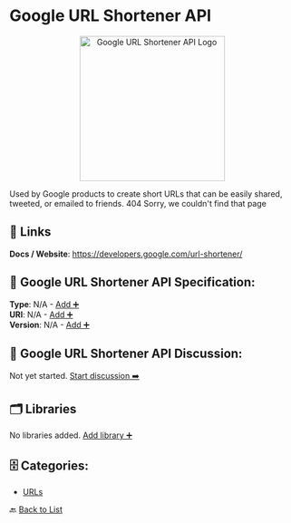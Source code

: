 # Google URL Shortener API
<p align="center">
    <img width="256" src="https://raw.githubusercontent.com/apis-list/apis-list/main/apis/google-url-shortener-api/logo_256x256.png" alt="Google URL Shortener API Logo"/>
</p>
Used by Google products to create short URLs that can be easily shared, tweeted, or emailed to friends.  404 Sorry, we couldn't find that page

##  🔗 Links
**Docs / Website**: https://developers.google.com/url-shortener/

## 🧬 Google URL Shortener API Specification:
**Type**: N/A - [Add ➕](https://github.com/apis-list/apis-list/edit/main/apis.yaml#L8748)  
**URI**: N/A - [Add ➕](https://github.com/apis-list/apis-list/edit/main/apis.yaml#L8748)  
**Version**: N/A - [Add ➕](https://github.com/apis-list/apis-list/edit/main/apis.yaml#L8748)

## 💬 Google URL Shortener API Discussion:
Not yet started. [Start discussion ➡️](https://github.com/apis-list/apis-list/discussions/new)

## 🗂️ Libraries

No libraries added. [Add library ➕](https://github.com/apis-list/apis-list/edit/main/apis.yaml#L8748)    


## 🗄️ Categories:
- [URLs](https://github.com/apis-list/apis-list#urls-)

🔙  [Back to List](https://github.com/apis-list/apis-list)
